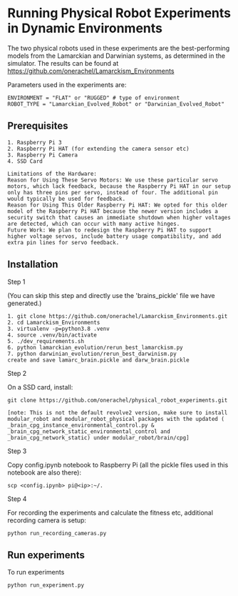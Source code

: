 # Running Physical Robot Experiments in Dynamic Environments
The two physical robots used in these experiments are the best-performing models from the Lamarckian and Darwinian systems, as determined in the simulator. The results can be found at https://github.com/onerachel/Lamarckism_Environments

Parameters used in the experiments are:
``` 
ENVIRONMENT = "FLAT" or "RUGGED" # type of environment
ROBOT_TYPE = "Lamarckian_Evolved_Robot" or "Darwinian_Evolved_Robot"

``` 

## Prerequisites
```
1. Raspberry Pi 3
2. Raspberry Pi HAT (for extending the camera sensor etc)
3. Raspberry Pi Camera
4. SSD Card
```

```
Limitations of the Hardware:
Reason for Using These Servo Motors: We use these particular servo motors, which lack feedback, because the Raspberry Pi HAT in our setup only has three pins per servo, instead of four. The additional pin would typically be used for feedback.
Reason for Using This Older Raspberry Pi HAT: We opted for this older model of the Raspberry Pi HAT because the newer version includes a security switch that causes an immediate shutdown when higher voltages are detected, which can occur with many active hinges.
Future Work: We plan to redesign the Raspberry Pi HAT to support higher voltage servos, include battery usage compatibility, and add extra pin lines for servo feedback.
```

## Installation 

Step 1 

(You can skip this step and directly use the 'brains_pickle' file we have generated.)

```
1. git clone https://github.com/onerachel/Lamarckism_Environments.git
2. cd Lamarckism_Environments
3. virtualenv -p=python3.8 .venv
4. source .venv/bin/activate
5. ./dev_requirements.sh
6. python lamarckian_evolution/rerun_best_lamarckism.py
7. python darwinian_evolution/rerun_best_darwinism.py 
create and save lamarc_brain.pickle and darw_brain.pickle
``` 

Step 2 

On a SSD card, install:

```
git clone https://github.com/onerachel/physical_robot_experiments.git

[note: This is not the default revolve2 version, make sure to install modular_robot and modular_robot_physical packages with the updated ( _brain_cpg_instance_environmental_control.py & _brain_cpg_network_static_environmental_control and _brain_cpg_network_static) under modular_robot/brain/cpg]
```

Step 3 

Copy config.ipynb notebook to Raspberry Pi (all the pickle files used in this notebook are also there):

```
scp <config.ipynb> pi@<ip>:~/.

```

Step 4

For recording the experiments and calculate the fitness etc, additional recording camera is setup:

```
python run_recording_cameras.py

```

## Run experiments 
To run experiments

``` 
python run_experiment.py
``` 

